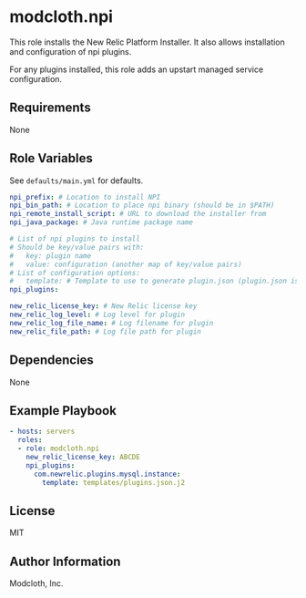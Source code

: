modcloth.npi
============

This role installs the New Relic Platform Installer. It also allows
installation and configuration of npi plugins.

For any plugins installed, this role adds an upstart managed service
configuration.

Requirements
------------

None

Role Variables
--------------

See `defaults/main.yml` for defaults.

```yml
npi_prefix: # Location to install NPI
npi_bin_path: # Location to place npi binary (should be in $PATH)
npi_remote_install_script: # URL to download the installer from
npi_java_package: # Java runtime package name

# List of npi plugins to install
# Should be key/value pairs with:
#   key: plugin name
#   value: configuration (another map of key/value pairs)
# List of configuration options:
#   template: # Template to use to generate plugin.json (plugin.json is written only if this is set)
npi_plugins:

new_relic_license_key: # New Relic license key
new_relic_log_level: # Log level for plugin 
new_relic_log_file_name: # Log filename for plugin
new_relic_file_path: # Log file path for plugin
```

Dependencies
------------

None

Example Playbook
----------------

```yml
- hosts: servers
  roles:
  - role: modcloth.npi
    new_relic_license_key: ABCDE
    npi_plugins:
      com.newrelic.plugins.mysql.instance:
        template: templates/plugins.json.j2
```

License
-------

MIT

Author Information
------------------

Modcloth, Inc.
